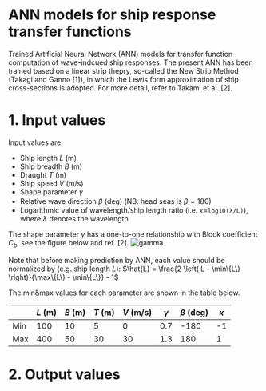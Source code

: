 # ANN models for ship response transfer functions
Trained Artificial Neural Network (ANN) models for transfer function computation of wave-indcued ship responses.
The present ANN has been trained based on a linear strip thepry, so-called the New Strip Method (Takagi and Ganno [1]), in which the Lewis form approximation of ship cross-sections is adopted.
For more detail, refer to Takami et al. [2].

# 1. Input values

Input values are:
- Ship length $L$ (m)
- Ship breadth $B$ (m)
- Draught $T$ (m)
- Ship speed $V$ (m/s)
- Shape parameter $\gamma$
- Relative wave direction $\beta$ (deg) (NB: head seas is $\beta=180$)　
- Logarithmic value of wavelength/ship length ratio (i.e. $\kappa$=`log10(λ/L)`), where $\lambda$ denotes the wavelength

The shape parameter $\gamma$ has a one-to-one relationship with Block coefficient $C_b$, see the figure below and ref. [2].
![gamma](https://github.com/user-attachments/assets/dd022ca7-df62-4186-88a6-f2af1b3184b1)

Note that before making prediction by ANN, each value should be normalized by (e.g. ship length $L$):
$\hat{L} = \frac{2 \left( L - \min\{L\} \right)}{\max\{L\} - \min\{L\}} - 1$

The min&max values for each parameter are shown in the table below.  

|  | $L$ (m) | $B$ (m) | $T$ (m) | $V$ (m/s)| $\gamma$  | $\beta$ (deg) |$\kappa$ |
|---------------|---------------|---------------|---------------|---------------|---------------|---------------|---------------|
|Min| 100       | 10      | 5       |0       |0.7       |-180       |-1       |
|Max| 400      | 50       | 30       |30       |1.3       |180       |1       |

# 2. Output values


